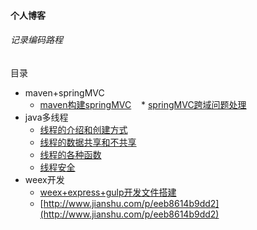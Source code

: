 #### 个人博客

###### 记录编码路程

目录

* maven+springMVC
    * [maven构建springMVC](http://note.youdao.com/noteshare?id=3f043dfffc17d6c64174df856723cfed)
    * [springMVC跨域问题处理](http://note.youdao.com/noteshare?id=17d9d9530022c507b39601203813b492)
* java多线程
    * [线程的介绍和创建方式](http://note.youdao.com/noteshare?id=f35b1a0935a04404f7e5fa4b4d128c53)
    * [线程的数据共享和不共享](http://note.youdao.com/noteshare?id=17a1b55a6a093656018215e338643ebc)
    * [线程的各种函数](http://note.youdao.com/noteshare?id=465fb7ba5e790691a27ea77b9a82c7c6)
    * [线程安全](http://note.youdao.com/noteshare?id=a4eabd559165bc7873c39bed347c4c0f)
* weex开发
    * [weex+express+gulp开发文件搭建](http://www.jianshu.com/p/deff0cec0e91)
    * [http://www.jianshu.com/p/eeb8614b9dd2](http://www.jianshu.com/p/eeb8614b9dd2)
